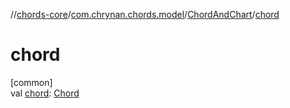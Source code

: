 //[chords-core](../../../index.md)/[com.chrynan.chords.model](../index.md)/[ChordAndChart](index.md)/[chord](chord.md)

# chord

[common]\
val [chord](chord.md): [Chord](../-chord/index.md)
